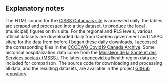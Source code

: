 ## Explanatory notes

The HTML source for the [CISSS Outaouais site](https://cisss-outaouais.gouv.qc.ca/language/en/covid19-en/) is accessed daily, the tables are scraped and processed into a tidy dataset, to produce the local (municipal) figures on this site. For the regional and RLS levels, various official datasets are downloaded daily from Quebec government and INSPQ sites; for the data from before I began these daily downloads, I accessed the corresponding files in the [CCODWG Covid19 Canada Archive](http://data.opencovid.ca/archive/index.html). Some historical hospitalization data come from the [Ministère de la Santé et des Services sociaux (MSSS)](https://www.donneesquebec.ca/recherche/dataset/covid-19-portrait-quotidien-des-hospitalisations). The latest [opencovid.ca](https://opencovid.ca/) health region data are included for comparison. The source code for downloading and processing all data, and the resulting datasets, are available in the project [GitHub repository](https://github.com/timothoms/covid19Outaouais).
